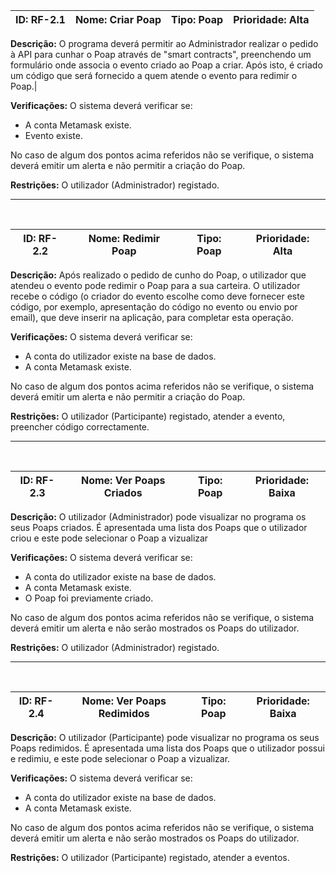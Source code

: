 | ID: RF-2.1| Nome: Criar Poap| Tipo: Poap | Prioridade: Alta|
| --- | --- | --- | --- |

**Descrição:** O programa deverá permitir ao Administrador realizar o pedido à API para cunhar o Poap através de "smart contracts", preenchendo um formulário onde associa o evento criado ao Poap a criar. Após isto, é criado um código que será fornecido a quem atende o evento para redimir o Poap.|

**Verificações:**
O sistema deverá verificar se:
- A conta Metamask existe.
- Evento existe.

No caso de algum dos pontos acima referidos não se verifique, o sistema deverá emitir um alerta e não permitir a criação do Poap.

**Restrições:** O utilizador (Administrador) registado. 

---

<br>

| ID: RF-2.2 | Nome: Redimir Poap | Tipo: Poap | Prioridade: Alta|
| --- | --- | --- | --- |

**Descrição:** Após realizado o pedido de cunho do Poap, o utilizador que atendeu o evento pode redimir o Poap para a sua carteira. O utilizador recebe o código (o criador do evento escolhe como deve fornecer este código, por exemplo, apresentação do código no evento ou envio por email), que deve inserir na aplicação, para completar esta operação.

**Verificações:**
O sistema deverá verificar se:
- A conta do utilizador existe na base de dados.
- A conta Metamask existe.

No caso de algum dos pontos acima referidos não se verifique, o sistema deverá emitir um alerta e não permitir a criação do Poap.

**Restrições:** O utilizador (Participante) registado, atender a evento, preencher código correctamente. 

---

<br>

| ID: RF-2.3 | Nome: Ver Poaps Criados | Tipo: Poap  | Prioridade: Baixa |
| --- | --- | --- | --- |

**Descrição:** O utilizador (Administrador) pode visualizar no programa os seus Poaps criados.  É apresentada uma lista dos Poaps que o utilizador criou e este pode selecionar o Poap a vizualizar 

**Verificações:**
O sistema deverá verificar se:
- A conta do utilizador existe na base de dados.
- A conta Metamask existe.
- O Poap foi previamente criado.

No caso de algum dos pontos acima referidos não se verifique, o sistema deverá emitir um alerta e não serão mostrados os Poaps do utilizador.

**Restrições:** O utilizador (Administrador) registado. 

---

<br>

| ID: RF-2.4 | Nome: Ver Poaps Redimidos | Tipo: Poap  | Prioridade: Baixa |
| --- | --- | --- | --- |

**Descrição:** O utilizador (Participante) pode visualizar no programa os seus Poaps redimidos.  É apresentada uma lista dos Poaps que o utilizador possui e redimiu, e este pode selecionar o Poap a vizualizar.

**Verificações:**
O sistema deverá verificar se:
- A conta do utilizador existe na base de dados.
- A conta Metamask existe.

No caso de algum dos pontos acima referidos não se verifique, o sistema deverá emitir um alerta e não serão mostrados os Poaps do utilizador.

**Restrições:** O utilizador (Participante) registado, atender a eventos.
